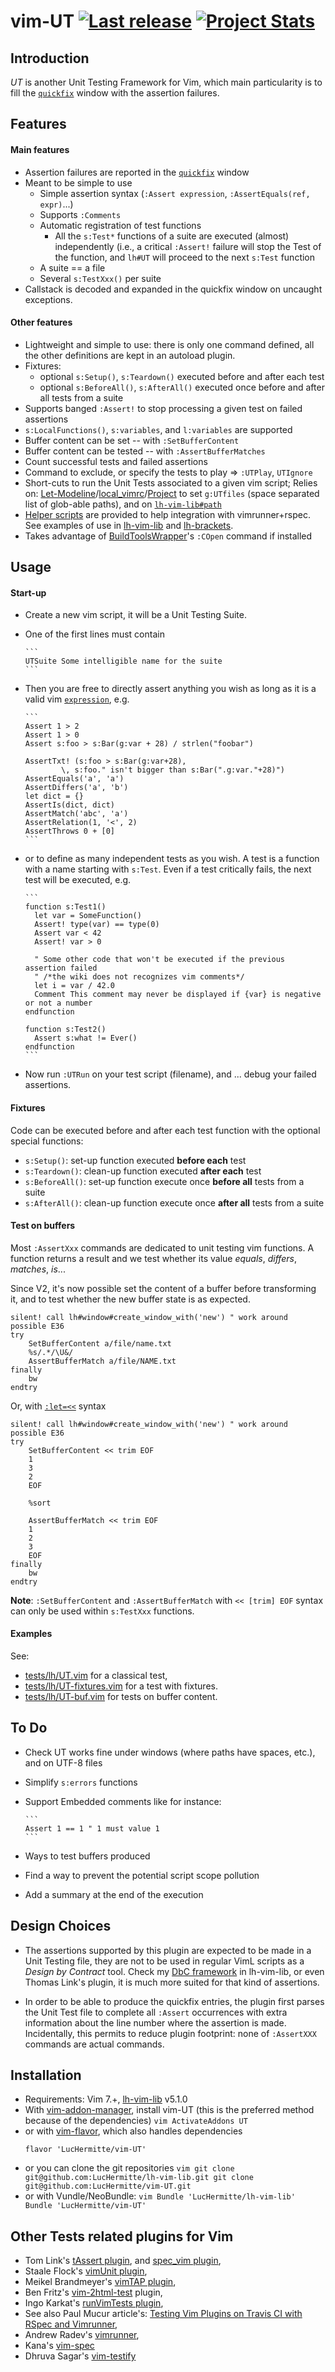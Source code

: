 # vim-UT [![Last release](https://img.shields.io/github/tag/LucHermitte/vim-UT.svg)](https://github.com/LucHermitte/vim-UT/releases) [![Project Stats](https://www.openhub.net/p/21020/widgets/project_thin_badge.gif)](https://www.openhub.net/p/21020)

## Introduction

_UT_ is another Unit Testing Framework for Vim, which main particularity is to fill the [`quickfix`](http://vimhelp.appspot.com/quickfix.txt.html#quickfix) window with the assertion failures.

## Features

#### Main features

  * Assertion failures are reported in the [`quickfix`](http://vimhelp.appspot.com/quickfix.txt.html#quickfix) window
  * Meant to be simple to use
      * Simple assertion syntax (`:Assert expression`, `:AssertEquals(ref, expr)`...)
      * Supports `:Comments`
      * Automatic registration of test functions
          * All the `s:Test*` functions of a suite are executed (almost) independently (i.e., a critical `:Assert!` failure will stop the Test of the function, and `lh#UT` will proceed to the next `s:Test` function
      * A suite == a file
      * Several `s:TestXxx()` per suite
  * Callstack is decoded and expanded in the quickfix window on uncaught
    exceptions.

#### Other features
  * Lightweight and simple to use: there is only one command defined, all the other definitions are kept in an autoload plugin.
  * Fixtures:
    * optional `s:Setup()`, `s:Teardown()` executed before and after each test
    * optional `s:BeforeAll()`, `s:AfterAll()` executed once before and after all tests from a suite
  * Supports banged `:Assert!` to stop processing a given test on failed assertions
  * `s:LocalFunctions()`, `s:variables`, and `l:variables` are supported
  * Buffer content can be set -- with `:SetBufferContent`
  * Buffer content can be tested -- with `:AssertBufferMatches`
  * Count successful tests and failed assertions
  * Command to exclude, or specify the tests to play => `:UTPlay`, `UTIgnore`
  * Short-cuts to run the Unit Tests associated to a given vim script; Relies on: [Let-Modeline](http://github.com/LucHermitte/lh-misc/blob/master/plugin/let-modeline.vim)/[local\_vimrc](http://github.com/LucHermitte/local_vimrc)/[Project](http://www.vim.org/scripts/script.php?script_id=69) to set `g:UTfiles` (space separated list of glob-able paths), and on [`lh-vim-lib#path`](http://github.com/LucHermitte/lh-vim-lib)
  * [Helper scripts](doc/rspec-integration.md) are provided to help integration
    with vimrunner+rspec. See examples of use in
    [lh-vim-lib](http://github.com/LucHermitte/lh-vim-lib) and
    [lh-brackets](http://github.com/LucHermitte/lh-brackets).
  * Takes advantage of [BuildToolsWrapper](http://github.com/LucHermitte/vim-build-tools-wrapper)'s `:COpen` command if installed

## Usage

#### Start-up

  * Create a new vim script, it will be a Unit Testing Suite.
  * One of the first lines must contain

        ```
        UTSuite Some intelligible name for the suite
        ```

  * Then you are free to directly assert anything you wish as long as it is a valid vim [`expression`](http://vimhelp.appspot.com/eval.txt.html#expression), e.g.

        ```
        Assert 1 > 2
        Assert 1 > 0
        Assert s:foo > s:Bar(g:var + 28) / strlen("foobar")

        AssertTxt! (s:foo > s:Bar(g:var+28),
                \, s:foo." isn't bigger than s:Bar(".g:var."+28)")
        AssertEquals('a', 'a')
        AssertDiffers('a', 'b')
        let dict = {}
        AssertIs(dict, dict)
        AssertMatch('abc', 'a')
        AssertRelation(1, '<', 2)
        AssertThrows 0 + [0]
        ```

  * or to define as many independent tests as you wish. A test is a function with a name starting with `s:Test`. Even if a test critically fails, the next test will be executed, e.g.

        ```
        function s:Test1()
          let var = SomeFunction()
          Assert! type(var) == type(0)
          Assert var < 42
          Assert! var > 0

          " Some other code that won't be executed if the previous assertion failed
          " /*the wiki does not recognizes vim comments*/
          let i = var / 42.0
          Comment This comment may never be displayed if {var} is negative or not a number
        endfunction

        function s:Test2()
          Assert s:what != Ever()
        endfunction
        ```

  * Now run `:UTRun` on your test script (filename), and ... debug your failed assertions.

#### Fixtures

Code can be executed before and after each test function with the optional
special functions:

  * `s:Setup()`: set-up function executed __before each__ test
  * `s:Teardown()`: clean-up function executed __after each__ test
  * `s:BeforeAll()`: set-up function execute once __before all__ tests from a suite
  * `s:AfterAll()`: clean-up function execute once __after all__ tests from a suite

#### Test on buffers

Most `:AssertXxx` commands are dedicated to unit testing vim functions. A
function returns a result and we test whether its value _equals_, _differs_,
_matches_, _is_...

Since V2, it's now possible set the content of a buffer before transforming it,
and to test whether the new buffer state is as expected.

```vim
silent! call lh#window#create_window_with('new') " work around possible E36
try
    SetBufferContent a/file/name.txt
    %s/.*/\U&/
    AssertBufferMatch a/file/NAME.txt
finally
    bw
endtry
```

Or, with [`:let=<<`](http://vimhelp.appspot.com/eval.txt.html#%3alet%3d%3c%3c)
syntax

```vim
silent! call lh#window#create_window_with('new') " work around possible E36
try
    SetBufferContent << trim EOF
    1
    3
    2
    EOF

    %sort

    AssertBufferMatch << trim EOF
    1
    2
    3
    EOF
finally
    bw
endtry
```

__Note__: `:SetBufferContent` and `:AssertBufferMatch` with `<< [trim] EOF`
syntax can only be used within `s:TestXxx` functions.

#### Examples
See:
  * [tests/lh/UT.vim](tests/lh/UT.vim) for a classical test,
  * [tests/lh/UT-fixtures.vim](tests/lh/UT-fixtures.vim) for a test with fixtures.
  * [tests/lh/UT-buf.vim](tests/lh/UT-buf.vim) for tests on buffer content.


## To Do
  * Check UT works fine under windows (where paths have spaces, etc.), and on UTF-8 files
  * Simplify `s:errors` functions
  * Support Embedded comments like for instance:

        ```
        Assert 1 == 1 " 1 must value 1
        ```

  * Ways to test buffers produced
  * Find a way to prevent the potential script scope pollution
  * Add a summary at the end of the execution


## Design Choices
  * The assertions supported by this plugin are expected to be made in a Unit Testing file, they are not to be used in regular VimL scripts as a _Design by Contract_ tool. Check my [DbC framework](http://github.com/LucHermitte/lh-vim-lib/tree/master/doc/DbC.md) in lh-vim-lib, or even Thomas Link's plugin, it is much more suited for that kind of assertions.

  * In order to be able to produce the quickfix entries, the plugin first parses the Unit Test file to complete all `:Assert` occurrences with extra information about the line number where the assertion is made. Incidentally, this permits to reduce plugin footprint: none of `:AssertXXX` commands are actual commands.

## Installation
  * Requirements: Vim 7.+, [lh-vim-lib](http://github.com/LucHermitte/lh-vim-lib) v5.1.0
  * With [vim-addon-manager](https://github.com/MarcWeber/vim-addon-manager), install vim-UT (this is the preferred method because of the dependencies)
        ```vim
        ActivateAddons UT
        ```
  *  or with [vim-flavor](http://github.com/kana/vim-flavor), which also
     handles dependencies
        ```
        flavor 'LucHermitte/vim-UT'
        ```
  * or you can clone the git repositories
        ```vim
        git clone git@github.com:LucHermitte/lh-vim-lib.git
        git clone git@github.com:LucHermitte/vim-UT.git
        ```
  * or with Vundle/NeoBundle:
        ```vim
        Bundle 'LucHermitte/lh-vim-lib'
        Bundle 'LucHermitte/vim-UT'
        ```

## Other Tests related plugins for Vim
  * Tom Link's [tAssert plugin](http://www.vim.org/scripts/script.php?script_id=1730), and [spec\_vim plugin](https://github.com/tomtom/spec_vim),
  * Staale Flock's [vimUnit plugin](http://www.vim.org/scripts/script.php?script_id=1125),
  * Meikel Brandmeyer's [vimTAP plugin](http://www.vim.org/scripts/script.php?script_id=2213),
  * Ben Fritz's [vim-2html-test](http://code.google.com/p/vim-2html-test/) plugin,
  * Ingo Karkat's [runVimTests plugin](http://www.vim.org/scripts/script.php?script_id=2565),
  * See also Paul Mucur article's: [Testing Vim Plugins on Travis CI with RSpec and Vimrunner](http://mudge.github.com/2012/04/18/testing-vim-plugins-on-travis-ci-with-rspec-and-vimrunner.html),
  * Andrew Radev's [vimrunner](http://github.com/AndrewRadev/vimrunner),
  * Kana's [vim-spec](http://github.com/kana/vim-spec)
  * Dhruva Sagar's [vim-testify](https://github.com/dhruvasagar/vim-testify)


